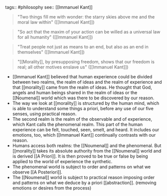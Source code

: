 tags:: #philosophy
see:: [[Immanuel Kant]]

> "Two things fill me with wonder: the starry skies above me and the moral law within" ([[Immanuel Kant]])

> "So act that the maxim of your action can be willed as a universal law for all humanity" ([[Immanuel Kant]])

> "Treat people not just as means to an end, but also as an end in themselves" ([[Immanuel Kant]])

> "[[Morality]], by presupposing freedom, shows that our freedom is real; all other motives enslave us" ([[Immanuel Kant]])

- [[Immanuel Kant]] believed that human experience could be divided between two realms, the realm of ideas and the realm of experience and that [[morality]] came from the realm of ideas. He thought that God, angels and human beings shared in the realm of ideas or the [[Noumenal]] world which was there to be discovered by our reason.
- The way we look at [[morality]] is structured by the human mind, which is able to understand some things a priori, before any use of our five senses, using practical reason.
- The second realm is the realm of the observable and of experience, which Kant calls the phenomenal realm. This part of the human experience can be felt, touched, seen, smelt, and heard. It includes our emotions, too, which [[Immanuel Kant]] continually contrasts with our reason.
- Humans access both realms: the [[Noumenal]] and the phenomenal. But [[morality]] takes its absolute authority from the [[Noumenal]] world and is derived [[A Priori]]. It is then proved to be true or false by being applied to the world of experience the synthetic.
- The phenomenal world is subject to order and patterns on what we observe [[A Posteriori]].
- The [[Noumenal]] world is subject to practical reason imposing order and patterns on what we deduce by a priori [[abstraction]]. (removing emotions or desires from the process)
